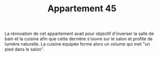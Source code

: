 ﻿---
publishdate: 2019-10-13
title: "Appartement 45"
description: "Appartement 45"
location: "Strasbourg (67)"
client: "Privée"
builder: ["Aurélien SUCHET Architecte"]
period: "2020"
surface: "66 m²"
cost: "-"
images: [
'appartement3/3RLGS_Salon_1_200331_DEF.jpg',
'appartement3/3RLGS_Salon_2_200331_DEF.jpg',
'appartement3/3RLGS_Salle_de_bain_200331_DEF.jpg',
'appartement3/Axo_filaire_insta2_190930.jpg',
'appartement3/Axo_filaire_nh_191015.jpg',
'appartement3/3RLGS_Palette_matéiaux_A.jpg',
]
metadesc: "Rénovation complète d’un appartement situé à Strasbourg, mission complète."
---

La rénovation de cet appartement avait pour objectif d'inverser la salle de bain et la cuisine afin que cette dernière s'ouvre sur le salon et profite de lumière naturelle. La cuisine équipée forme alors un volume qui met "un pied dans le salon".
 

